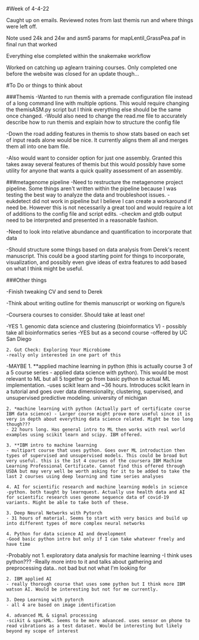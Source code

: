 #Week of 4-4-22

Caught up on emails. Reviewed notes from last themis run and where things were left off.

Note used 24k and 24w and asm5 params for mapLentil_GrassPea.paf in final run that worked

Everything else completed within the snakemake workflow

Worked on catching up aglearn training courses. Only completed one before the website was closed for an update though...

#To Do or things to think about

###Themis
-Wanted to run themis with a premade configuration file instead of a long command line with multiple options. This would require changing the themisASM.py script but I think everything else should be the same once changed.
	-Would also need to change the read.me file to accurately describe how to run themis and explain how to structure the config file

-Down the road adding features in themis to show stats based on each set of input reads alone would be nice. It currently aligns them all and merges them all into one bam file.

-Also would want to consider option for just one assembly. Granted this takes away several features of themis but this would possibly have some utility for anyone that wants a quick quality assessment of an assembly.

###metagenome pipeline
-Need to restructure the metagenome project pipeline. Some things aren't written within the pipeline because I was testing the best way to analyze the data and troubleshoot issues.
	-eukdetect did not work in pipeline but I believe I can create a workaround if need be. However this is not necessarily a great tool and would require a lot of additions to the config file and script edits.
	-checkm and gtdb output need to be interpreted and presented in a reasonable fashion.

-Need to look into relative abundance and quantification to incorporate that data

-Should structure some things based on data analysis from Derek's recent manuscript. This could be a good starting point for things to incorporate, visualization, and possibly even give ideas of extra features to add based on what I think might be useful.

###Other things

-Finish tweaking CV and send to Derek

-Think about writing outline for themis manuscript or working on figure/s

-Coursera courses to consider. Should take at least one!

	

-YES
	1. genomic data science and clustering (bioinformatics V) - possibly take all bioinformatics series
	-YES but as a second course
	-offered by UC San Diego

	2. Gut Check: Exploring Your Microbiome
	-really only interested in one part of this

-MAYBE
	1. **applied machine learning in python (this is actually course 3 of a 5 course series - applied data science with python). This would be most relevant to ML but all 5 together go from basic python to actual ML implementation.
	-uses scikit learn and ~36 hours. Introduces scikit learn in a tutorial and goes over data dimensionality, clustering, supervised, and unsupervised predictive modeling. university of michigan

	2. *machine learning with python (Actually part of certificate course IBM data science) - Larger course might prove more useful since it is very in depth about everything data science related. Might be too long though???
	- 22 hours long. Has general intro to ML then works with real world examples using scikit learn and scipy. IBM offered.
	
	3. **IBM intro to machine learning
	- multipart course that uses python. Goes over ML introduction then types of supervised and unsupervised models. This could be broad but very useful. this is the 1st 4 courses of the coursera IBM Machine Learning Professional Certificate. Cannot find this offered through USDA but may very well be worth asking for it to be added to take the last 2 courses using deep learning and time series analyses
	
	4. AI for scientific research and machine learning models in science
	-python. both taught by learnquest. Actually use health data and AI for scientific research uses genome sequence data of covid-19 variants. Might be able to take both of these.
	
	3. Deep Neural Networks with Pytorch
	- 31 hours of material. Seems to start with very basics and build up into different types of more complex neural networks
	
	4. Python for data science AI and development
	-Good basic python intro but only if I can take whatever freely and have time

-Probably not
	1. exploratory data analysis for machine learning
	-I think uses python???
	-Really more intro to it and talks about gathering and preprocessing data.. not bad but not what I'm looking for

	2. IBM applied AI
	- really thorough course that uses some python but I think more IBM watson AI. Would be interesting but not for me currently.
	
	3. Deep Learning with pytorch
	- all 4 are based on image identification

	4. advanced ML & signal processing
	-scikit & sparkML. Seems to be more advanced. uses sensor on phone to read vibrations as a test dataset. Would be interesting but likely beyond my scope of interest